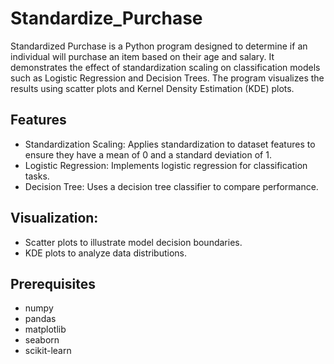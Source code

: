 # Standardize_Purchase

Standardized Purchase is a Python program designed to determine if an individual will purchase an item based on their age and salary. It demonstrates the effect of standardization scaling on classification models such as Logistic Regression and Decision Trees. The program visualizes the results using scatter plots and Kernel Density Estimation (KDE) plots.

## Features

- Standardization Scaling: Applies standardization to dataset features to ensure they have a mean of 0 and a standard deviation of 1.
- Logistic Regression: Implements logistic regression for classification tasks.
- Decision Tree: Uses a decision tree classifier to compare performance.

## Visualization:

- Scatter plots to illustrate model decision boundaries.
- KDE plots to analyze data distributions.

## Prerequisites

- numpy
- pandas
- matplotlib
- seaborn
- scikit-learn
